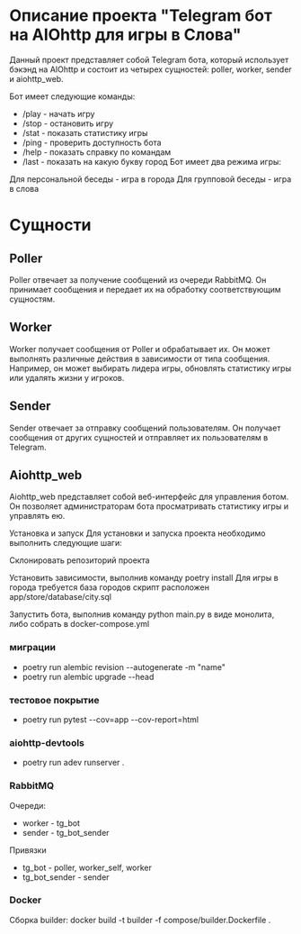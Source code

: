 #   Описание проекта "Telegram бот на AIOhttp для игры в Слова"
Данный проект представляет собой Telegram бота, который использует бэкэнд на AIOhttp и состоит из четырех сущностей: poller, worker, sender и aiohttp_web.

Бот имеет следующие команды:

+ /play - начать игру
+ /stop - остановить игру
+ /stat - показать статистику игры
+ /ping - проверить доступность бота
+ /help - показать справку по командам
+ /last - показать на какую букву город
Бот имеет два режима игры:

Для персональной беседы - игра в города
Для групповой беседы - игра в слова
# Сущности
## Poller
Poller отвечает за получение сообщений из очереди RabbitMQ. Он принимает сообщения и передает их на обработку соответствующим сущностям.

## Worker
Worker получает сообщения от Poller и обрабатывает их. Он может выполнять различные действия в зависимости от типа сообщения. Например, он может выбирать лидера игры, обновлять статистику игры или удалять жизни у игроков.

## Sender
Sender отвечает за отправку сообщений пользователям. Он получает сообщения от других сущностей и отправляет их пользователям в Telegram.

## Aiohttp_web
Aiohttp_web представляет собой веб-интерфейс для управления ботом. Он позволяет администраторам бота просматривать статистику игры и управлять ею.

Установка и запуск
Для установки и запуска проекта необходимо выполнить следующие шаги:

Склонировать репозиторий проекта

Установить зависимости, выполнив команду poetry install
Для игры в города требуется база городов скрипт расположен app/store/database/city.sql

Запустить бота, выполнив команду python main.py в виде монолита, либо собрать в docker-compose.yml


### миграции

+ poetry run alembic revision --autogenerate -m "name"
+ poetry run alembic upgrade --head

### тестовое покрытие

+ poetry run pytest --cov=app --cov-report=html

### aiohttp-devtools

+ poetry run adev runserver .

### RabbitMQ

Очереди:

+ worker - tg_bot
+ sender - tg_bot_sender

Привязки

+ tg_bot - poller, worker_self, worker
+ tg_bot_sender - sender


### Docker

Сборка builder: docker build -t builder -f compose/builder.Dockerfile .